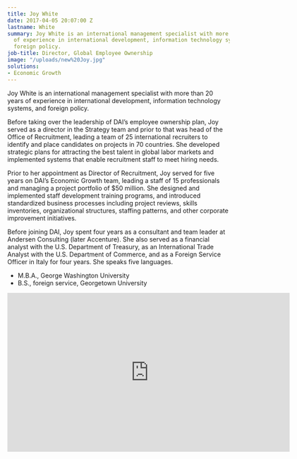 ```yaml
---
title: Joy White
date: 2017-04-05 20:07:00 Z
lastname: White
summary: Joy White is an international management specialist with more than 20 years
  of experience in international development, information technology systems, and
  foreign policy.
job-title: Director, Global Employee Ownership
image: "/uploads/new%20Joy.jpg"
solutions:
- Economic Growth
---
```


Joy White is an international management specialist with more than 20 years of experience in international development, information technology systems, and foreign policy.

Before taking over the leadership of DAI’s employee ownership plan, Joy served as a director in the Strategy team and prior to that was head of the Office of Recruitment, leading a team of 25 international recruiters to identify and place candidates on projects in 70 countries. She developed strategic plans for attracting the best talent in global labor markets and implemented systems that enable recruitment staff to meet hiring needs. 

Prior to her appointment as Director of Recruitment, Joy served for five years on DAI’s Economic Growth team, leading a staff of 15 professionals and managing a project portfolio of $50 million. She designed and implemented staff development training programs, and introduced standardized business processes including project reviews, skills inventories, organizational structures, staffing patterns, and other corporate improvement initiatives. 

Before joining DAI, Joy spent four years as a consultant and team leader at Andersen Consulting (later Accenture). She also served as a financial analyst with the U.S. Department of Treasury, as an International Trade Analyst with the U.S. Department of Commerce, and as a Foreign Service Officer in Italy for four years. She speaks five languages.

* M.B.A., George Washington University
* B.S., foreign service, Georgetown University

<iframe src="https://player.vimeo.com/video/35271625" width="640" height="360" frameborder="0" webkitallowfullscreen mozallowfullscreen allowfullscreen></iframe>